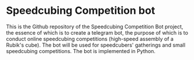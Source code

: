 # Speedcubing Сompetition bot
This is the Github repository of the Speedcubing Competition Bot project, the essence of which is to create a telegram bot, the purpose of which is to conduct online speedcubing competitions (high-speed assembly of a Rubik's cube). The bot will be used for speedcubers' gatherings and small speedcubing competitions. The bot is implemented in Python.
